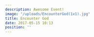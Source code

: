 ```yaml
---
description: Awesome Event!
image: "/uploads/EncounterGod(1x1).jpg"
title: Encounter God
date: 2017-05-15 10:13
position: ''
---
```

